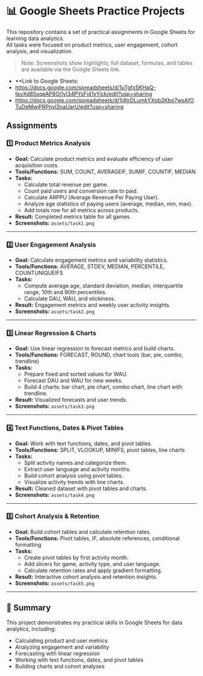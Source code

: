 # 📊 Google Sheets Practice Projects

This repository contains a set of practical assignments in Google Sheets for learning data analytics.  
All tasks were focused on product metrics, user engagement, cohort analysis, and visualization.

> Note: Screenshots show highlights; full dataset, formulas, and tables are available via the Google Sheets link.
- **Link to Google Sheets:
- https://docs.google.com/spreadsheets/d/1uTgfxSKHaQ-tkvXd8SsqeAP8Oi1yI34PYsFj41xYick/edit?usp=sharing
- https://docs.google.com/spreadsheets/d/1i4trDLumkYXpb2Kbo7wsAfOTuDeMwjPRPnyI3naUarU/edit?usp=sharing
 

## Assignments

### 1️⃣ Product Metrics Analysis
- **Goal:** Calculate product metrics and evaluate efficiency of user acquisition costs.
- **Tools/Functions:** SUM, COUNT, AVERAGEIF, SUMIF, COUNTIF, MEDIAN
- **Tasks:** 
  - Calculate total revenue per game.
  - Count paid users and conversion rate to paid.
  - Calculate ARPPU (Average Revenue Per Paying User).
  - Analyze age statistics of paying users (average, median, min, max).
  - Add totals row for all metrics across products.
- **Result:** Completed metrics table for all games.
- **Screenshots:** `assets/task1.png`

---

### 2️⃣ User Engagement Analysis
- **Goal:** Calculate engagement metrics and variability statistics.
- **Tools/Functions:** AVERAGE, STDEV, MEDIAN, PERCENTILE, COUNTUNIQUEIFS
- **Tasks:** 
  - Compute average age, standard deviation, median, interquartile range, 10th and 90th percentiles.
  - Calculate DAU, WAU, and stickiness.
- **Result:** Engagement metrics and weekly user activity insights.
- **Screenshots:** `assets/task2.png`

---

### 3️⃣ Linear Regression & Charts
- **Goal:** Use linear regression to forecast metrics and build charts.
- **Tools/Functions:** FORECAST, ROUND, chart tools (bar, pie, combo, trendline)
- **Tasks:** 
  - Prepare fixed and sorted values for WAU.
  - Forecast DAU and WAU for new weeks.
  - Build 4 charts: bar chart, pie chart, combo chart, line chart with trendline.
- **Result:** Visualized forecasts and user trends.
- **Screenshots:** `assets/task3.png`

---

### 4️⃣ Text Functions, Dates & Pivot Tables
- **Goal:** Work with text functions, dates, and pivot tables.
- **Tools/Functions:** SPLIT, VLOOKUP, MINIFS, pivot tables, line charts
- **Tasks:** 
  - Split activity names and categorize them.
  - Extract user language and activity months.
  - Build cohort analysis using pivot tables.
  - Visualize activity trends with line charts.
- **Result:** Cleaned dataset with pivot tables and charts.
- **Screenshots:** `assets/task4.png`

---

### 5️⃣ Cohort Analysis & Retention
- **Goal:** Build cohort tables and calculate retention rates.
- **Tools/Functions:** Pivot tables, IF, absolute references, conditional formatting
- **Tasks:** 
  - Create pivot tables by first activity month.
  - Add slicers for game, activity type, and user language.
  - Calculate retention rates and apply gradient formatting.
- **Result:** Interactive cohort analysis and retention insights.
- **Screenshots:** `assets/task5.png`

---

## 📌 Summary
This project demonstrates my practical skills in Google Sheets for data analytics, including:  
- Calculating product and user metrics  
- Analyzing engagement and variability  
- Forecasting with linear regression  
- Working with text functions, dates, and pivot tables  
- Building charts and cohort analyses
